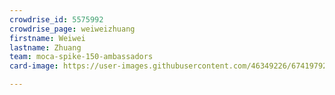 ```yaml
---
crowdrise_id: 5575992
crowdrise_page: weiweizhuang
firstname: Weiwei
lastname: Zhuang
team: moca-spike-150-ambassadors
card-image: https://user-images.githubusercontent.com/46349226/67419792-59646b00-f59b-11e9-9c84-59ea4c727358.png

---
```


